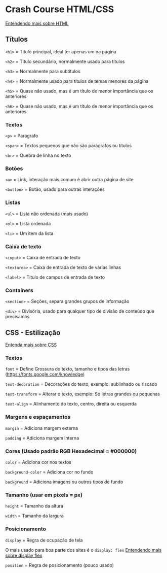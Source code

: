 # Crash Course HTML/CSS

[Entendendo mais sobre HTML](https://developer.mozilla.org/pt-BR/docs/Web/HTML)

## Títulos

`<h1>` = Titulo principal, ideal ter apenas um na página

`<h2>` = Titulo secundário, normalmente usado para títulos

`<h3>` = Normalmente para subtítulos

`<h4>` = Normalmente usado para títulos de temas menores da página

`<h5>` = Quase não usado, mas é um título de menor importância que os anteriores

`<h6>` = Quase não usado, mas é um título de menor importância que os anteriores

### Textos

`<p>` = Paragrafo

`<span>` = Textos pequenos que não são parágrafos ou títulos

`<br>` = Quebra de linha no texto

### Botões

`<a>` = Link, interação mais comum é abrir outra página de site

`<button>` = Botão, usado para outras interações

### Listas

`<ul>` = Lista não ordenada (mais usado)

`<ol>` = Lista ordenada

`<li>` = Um item da lista

### Caixa de texto

`<input>` = Caixa de entrada de texto

`<textarea>` = Caixa de entrada de texto de várias linhas

`<label>` = Titulo de campos de entrada de texto

### Containers

`<section>` = Seções, separa grandes grupos de informação

`<div>` = Divisória, usado para qualquer tipo de divisão de conteúdo que precisamos

## CSS - Estilização

[Entenda mais sobre CSS](https://developer.mozilla.org/pt-BR/docs/Web/CSS)

### Textos

`font` = Define Grossura do texto, tamanho e tipos das letras (https://fonts.google.com/knowledge)

`text-decoration` = Decorações do texto, exemplo: sublinhado ou riscado

`text-transform` = Alterar o texto, exemplo: Só letras grandes ou pequenas

`text-align` = Alinhamento do texto, centro, direita ou esquerda

### Margens e espaçamentos

`margin` = Adiciona margem externa

`padding` = Adiciona margem interna

### Cores (Usado padrão RGB Hexadecimal = #000000)

`color` = Adiciona cor nos textos

`background-color` = Adiciona cor no fundo

`background` = Adiciona imagens ou outros tipos de fundo

### Tamanho (usar em pixels = px)

`height` = Tamanho da altura

`width` = Tamanho da largura

### Posicionamento

`display` = Regra de ocupação de tela

O mais usado para boa parte dos sites é o `display: flex` [Entendendo mais sobre display flex](https://origamid.com/projetos/flexbox-guia-completo/)

`position` = Regra de posicionamento (pouco usado)
